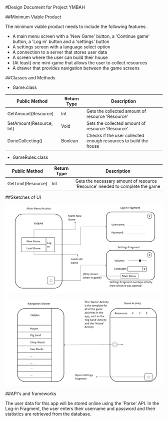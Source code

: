 #Design Document for Project YMBAH

##Minimum Viable Product

The minimum viable product needs to include the following features:

* A main menu screen with a 'New Game' button, a 'Continue game' button, a 'Log in' button and a 'settings' button
* A settings screen with a language select option
* A connection to a server that stores user data
* A screen where the user can build their house
* (At least) one mini-game that allows the user to collect resources
* A drawer that provides navigation between the game screens

##Classes and Methods

* Game.class

Public Method | Return Type | Description
------------- | ----------- | -----------
GetAmount(Resource) | Int | Gets the collected amount of resource 'Resource'
SetAmount(Resource, Int) | Void | Sets the collected amount of resource 'Resource'
DoneCollecting() | Boolean | Checks if the user collected enough resources to build the house


* GameRules.class

Public Method | Return Type | Description
------------- | ----------- | -----------
GetLimit(Resource) | Int | Gets the necessary amount of resource 'Resource' needed to complete the game


##Sketches of UI

![Main Menu UI sketch](doc/MainMenu.png)

![Main Menu UI sketch](doc/Game.png)

##API's and frameworks

The user data for this app will be stored online using the 'Parse' API. In the Log-in Fragment, the user enters their username and password and their statistics are retrieved from the database. 